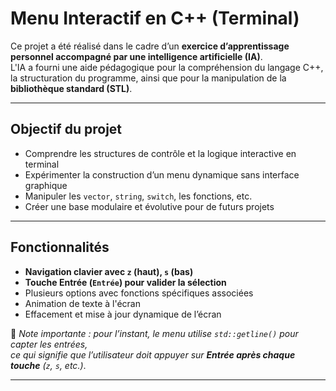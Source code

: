 # Menu Interactif en C++ (Terminal)

Ce projet a été réalisé dans le cadre d’un **exercice d’apprentissage personnel accompagné par une intelligence artificielle (IA)**.  
L'IA a fourni une aide pédagogique pour la compréhension du langage C++, la structuration du programme, ainsi que pour la manipulation de la **bibliothèque standard (STL)**.

---

## Objectif du projet

- Comprendre les structures de contrôle et la logique interactive en terminal
- Expérimenter la construction d’un menu dynamique sans interface graphique
- Manipuler les `vector`, `string`, `switch`, les fonctions, etc.
- Créer une base modulaire et évolutive pour de futurs projets

---

## Fonctionnalités

- **Navigation clavier avec `z` (haut), `s` (bas)**  
- **Touche Entrée (`Entrée`) pour valider la sélection**
- Plusieurs options avec fonctions spécifiques associées
- Animation de texte à l'écran
- Effacement et mise à jour dynamique de l’écran

📌 *Note importante : pour l’instant, le menu utilise `std::getline()` pour capter les entrées,  
ce qui signifie que l’utilisateur doit appuyer sur **Entrée après chaque touche** (`z`, `s`, etc.)*.  


---
